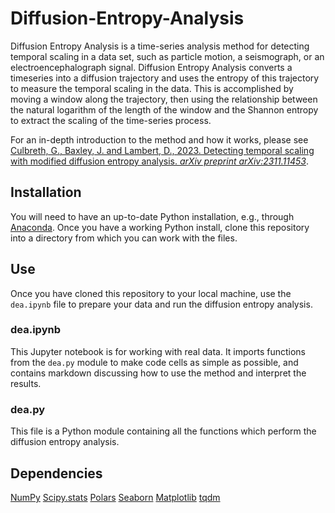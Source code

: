# Diffusion-Entropy-Analysis

Diffusion Entropy Analysis is a time-series analysis method for detecting temporal scaling in a data set, such as particle motion, a seismograph, or an electroencephalograph signal. Diffusion Entropy Analysis converts a timeseries into a diffusion trajectory and uses the entropy of this trajectory to measure the temporal scaling in the data. This is accomplished by moving a window along the trajectory, then using the relationship between the natural logarithm of the length of the window and the Shannon entropy to extract the scaling of the time-series process.

For an in-depth introduction to the method and how it works, please see [Culbreth, G., Baxley, J. and Lambert, D., 2023. Detecting temporal scaling with modified diffusion entropy analysis. _arXiv preprint arXiv:2311.11453_](https://doi.org/10.48550/arXiv.2311.11453).

## Installation

You will need to have an up-to-date Python installation, e.g., through [Anaconda](https://www.anaconda.com/products/individual). Once you have a working Python install, clone this repository into a directory from which you can work with the files.

## Use

Once you have cloned this repository to your local machine, use the `dea.ipynb` file to prepare your data and run the diffusion entropy analysis.

### dea.ipynb
This Jupyter notebook is for working with real data. It imports functions from the `dea.py` module to make code cells as simple as possible, and contains markdown discussing how to use the method and interpret the results.

### dea.py
This file is a Python module containing all the functions which perform the diffusion entropy analysis.

## Dependencies

[NumPy](https://numpy.org/doc/stable/index.html)
[Scipy.stats](https://docs.scipy.org/doc/scipy/reference/stats.html)
[Polars](https://www.pola.rs/)
[Seaborn](https://seaborn.pydata.org/)
[Matplotlib](https://matplotlib.org/)
[tqdm](https://tqdm.github.io/)

